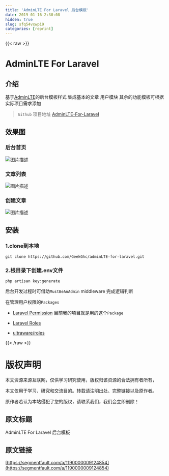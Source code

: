```yaml
---
title: 'AdminLTE For Laravel 后台模板' 
date: 2019-01-16 2:30:08
hidden: true
slug: sfq54vxwpi9
categories: [reprint]
---
```


{{< raw >}}

                    
<h1 id="articleHeader0">AdminLTE For Laravel</h1>
<h2 id="articleHeader1">介绍</h2>
<p>基于<a href="https://github.com/almasaeed2010/AdminLTE" rel="nofollow noreferrer" target="_blank">AdminLTE</a>的后台模板样式 集成基本的文章 用户模块 其余的功能模板可根据实际项目需求添加</p>
<blockquote><p><code>Github</code> 项目地址  <a href="https://github.com/GeekGhc/adminLTE-for-laravel" rel="nofollow noreferrer" target="_blank">AdminLTE-For-Laravel</a></p></blockquote>
<h2 id="articleHeader2">效果图</h2>
<h3 id="articleHeader3">后台首页</h3>
<p><span class="img-wrap"><img data-src="/img/bVMrW6?w=1901&amp;h=986" src="https://static.alili.tech/img/bVMrW6?w=1901&amp;h=986" alt="图片描述" title="图片描述" style="cursor: pointer; display: inline;"></span></p>
<h3 id="articleHeader4">文章列表</h3>
<p><span class="img-wrap"><img data-src="/img/bVMrW8?w=1901&amp;h=984" src="https://static.alili.tech/img/bVMrW8?w=1901&amp;h=984" alt="图片描述" title="图片描述" style="cursor: pointer; display: inline;"></span></p>
<h3 id="articleHeader5">创建文章</h3>
<p><span class="img-wrap"><img data-src="/img/bVMrXd?w=1904&amp;h=990" src="https://static.alili.tech/img/bVMrXd?w=1904&amp;h=990" alt="图片描述" title="图片描述" style="cursor: pointer; display: inline;"></span></p>
<h2 id="articleHeader6">安装</h2>
<h3 id="articleHeader7">1.clone到本地</h3>
<div class="widget-codetool" style="display:none;">
      <div class="widget-codetool--inner">
      <span class="selectCode code-tool" data-toggle="tooltip" data-placement="top" title="" data-original-title="全选"></span>
      <span type="button" class="copyCode code-tool" data-toggle="tooltip" data-placement="top" data-clipboard-text="git clone https://github.com/GeekGhc/adminLTE-for-laravel.git" title="" data-original-title="复制"></span>
      <span type="button" class="saveToNote code-tool" data-toggle="tooltip" data-placement="top" title="" data-original-title="放进笔记"></span>
      </div>
      </div><pre class="hljs awk"><code style="word-break: break-word; white-space: initial;">git clone https:<span class="hljs-regexp">//gi</span>thub.com<span class="hljs-regexp">/GeekGhc/</span>adminLTE-<span class="hljs-keyword">for</span>-laravel.git</code></pre>
<h3 id="articleHeader8">2.根目录下创建.env文件</h3>
<div class="widget-codetool" style="display:none;">
      <div class="widget-codetool--inner">
      <span class="selectCode code-tool" data-toggle="tooltip" data-placement="top" title="" data-original-title="全选"></span>
      <span type="button" class="copyCode code-tool" data-toggle="tooltip" data-placement="top" data-clipboard-text=" php artisan key:generate" title="" data-original-title="复制"></span>
      <span type="button" class="saveToNote code-tool" data-toggle="tooltip" data-placement="top" title="" data-original-title="放进笔记"></span>
      </div>
      </div><pre class="hljs verilog"><code style="word-break: break-word; white-space: initial;"> php artisan key:<span class="hljs-keyword">generate</span></code></pre>
<p>后台开发过程时可借助<code>MustBeAnAdmin</code> middleware 完成逻辑判断</p>
<p>在管理用户权限的<code>Packages</code></p>
<ul>
<li><p><a href="https://github.com/spatie/laravel-permission" rel="nofollow noreferrer" target="_blank">Laravel Permission</a> 目前我的项目就是用的这个<code>Package</code></p></li>
<li><p><a href="https://github.com/romanbican/roles" rel="nofollow noreferrer" target="_blank">Laravel Roles</a></p></li>
<li><p><a href="https://github.com/ultraware/roles" rel="nofollow noreferrer" target="_blank">ultraware/roles</a></p></li>
</ul>

                
{{< /raw >}}

# 版权声明
本文资源来源互联网，仅供学习研究使用，版权归该资源的合法拥有者所有，

本文仅用于学习、研究和交流目的。转载请注明出处、完整链接以及原作者。

原作者若认为本站侵犯了您的版权，请联系我们，我们会立即删除！

## 原文标题
AdminLTE For Laravel 后台模板

## 原文链接
[https://segmentfault.com/a/1190000009124854](https://segmentfault.com/a/1190000009124854)

